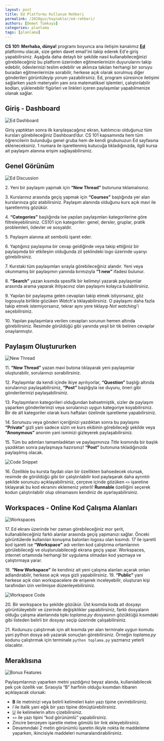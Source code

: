 ```yaml
---
layout: post
title: Ed Platformu Kullanım Rehberi
permalink: /2020guz/kaynaklar/ed-rehberi/
authors: [Demet Tümkaya]
categories: planlama
tags: [planlama]
---
```

<!-- <style>
    span {
        font-weight:bold;
    }
</style> -->

**CS 101: Merhaba, dünya!** programı boyunca ana iletişim kanalımız [**Ed**](https://us.edstem.org/courses/2639/discussion/) platformu olacak, size gelen davet email'ini takip ederek Ed'e giriş yapabilirsiniz. Aşağıda daha detaylı bir şekilde nasıl kullanabileceğinizi görebileceğiniz bu platform üzerinden eğitmenlerinizin duyurularını takip edebilir, ödevlerinizi teslim edebilir ve aklınıza takılan herhangi bir soruyu buradan eğitmenlerinize sorabilir, herkese açık olarak sorulmuş diğer gönderileri görüntüleyip yorum yazabilirsiniz. Ed, program süresince iletişimi sağlarken yazılı materyalin yanı sıra matematiksel işlemleri, çalıştırılabilir kodları, yüklenebilir figürleri ve linkleri içeren paylaşımlar yapabilmenize olanak sağlar.

## Giriş - Dashboard
<!-- ![Ed Dashboard](https://drive.google.com/uc?export=view&id=1SovSEp2qUR95AIo0mMcLYfK3T8YzV5NE) -->
![Ed Dashboard](/assets/images/ed/3_1.png)

Giriş yaptıktan sonra ilk karşılaşacağınız ekran, katılımcısı olduğunuz tüm kursları görebileceğiniz Dashboard’dur. CS 101 kapsamında hem tüm öğrencilerin bulunduğu genel gruba hem de kendi grubunuzun Ed sayfasına ekleneceksiniz. 1 numara ile işaretlenmiş kutucuğa tıkladığınızda, ilgili kursa ait paylaşım alanına erişim sağlayabilirsiniz.

## Genel Görünüm
<!-- ![Ed Discussion](https://drive.google.com/uc?export=view&id=1X5A1todXRhcbRS23pmXF8Rp8SKRxzE7h) -->
![Ed Discussion](/assets/images/ed/1.png)

<span>2.</span> Yeni bir paylaşım yapmak için **“New Thread”** butonuna tıklamalısınız.

<span>3.</span> Kurslarınız arasında geçiş yapmak için **“Courses”** başlığında yer alan kurslarınıza göz atabilirsiniz. Paylaşım alanında olduğunu kurs açık mavi ile işaretlenmiş gözükür.

<span>4.</span> **“Categories”** başlığında ise yapılan paylaşımları kategorilerine göre filtreleyebilirsiniz. CS101 için kategoriler: genel, dersler, gruplar, pratik problemleri, ödevler ve sosyaldir.

<span>5.</span> Paylaşım alanına ait sembolü işaret eder. 

<span>6.</span> Yaptığınız paylaşıma bir cevap geldiğinde veya takip ettiğiniz bir paylaşımda bir etkileşim olduğunda zil şeklindeki logo üzerinde uyarıyı görebilirsiniz.

<span>7.</span> Kurstaki tüm paylaşımları sırayla görebileceğiniz alandır. Yeni veya okunmamış bir paylaşımın yanında kırmızıyla **“1 new”** ifadesi bulunur.

<span>8.</span> **“Search”** yazan kısımda spesifik bir kelimeyi yazarak paylaşımlar arasında arama yaparak ihtiyacınız olan paylaşımı kolayca bulabilirsiniz.

<span>9.</span> Yapılan bir paylaşıma gelen cevapları takip etmek istiyorsanız, göz logosuyla birlikte gözüken *Watch*'a tıklayabilirsiniz. O paylaşımı daha fazla takip etmek istemiyorsanız, tekrar aynı yere tıklayıp *Not watching*'i seçebilirsiniz.

<span>10.</span> Yapılan paylaşımlara verilen cevapları sorunun hemen altında görebilirsiniz. Resimde görüldüğü gibi yanında yeşil bir tik beliren cevaplar onaylanmıştır.

## Paylaşım Oluştururken

<!-- ![New Thread](https://drive.google.com/uc?export=view&id=1DDleSjGQdMrby37QWtHzwkbpQNYg9A93) -->
![New Thread](/assets/images/ed/2_1.png)

<span>11.</span> **“New Thread”** yazan mavi butona tıklayarak yeni paylaşımlar oluşturabilir, sorularınızı sorabilirsiniz.

<span>12.</span> Paylaşımlar da kendi içinde ikiye ayrılıyorlar, **“Question”** başlığı altında sorularınızı paylaşabilirsiniz, **“Post”** başlığıyla ise duyuru, öneri gibi gönderilerinizi paylaşabilirsiniz.

<span>13.</span> Paylaşımların kategorileri olduğundan bahsetmiştik, sizler de paylaşım yaparken gönderilerinizi veya sorularınızı uygun kategoriye koyabilirsiniz. Bir de alt kategoriler olarak kurs haftaları özelinde işaretleme yapabilirsiniz.

<span>14.</span> Sorunuzu veya gönderi içeriğinizi yazdıktan sonra bu paylaşımı **“Private”** gizli yani sadece sizin ve kurs ekibinin görebileceği şekilde veya **“Anonymous”** anonim yani isminizi gizleyerek paylaşabilirsiniz.

<span>15.</span> Tüm bu adımları tamamladıktan ve paylaşımınıza *Title* kısmında bir başlık yazdıktan sonra paylaşmaya hazırsınız! **“Post”** butonuna tıkladığınızda paylaşılmış olacak.

<!-- ![Code Snippet](https://drive.google.com/uc?export=view&id=1kJPV5ulY2Wm4kLOxHQsvjPIVw3KgWDkJ) -->
![Code Snippet](/assets/images/ed/code_snippet.png)

<span>16.</span> Özellikle bu kursta faydalı olan bir özellikten bahsedecek olursak, resimde de görüldüğü gibi bir çalıştırılabilir kod paylaşarak daha ayrıntılı şekilde sorunuzu açıklayabilirsiniz, çerçeve içinde gözüken `<>` işaretine tıklayarak bu kod ekranını eklemeniz yeterli! **Runnable** özelliğini seçerek kodun çalıştırılabilir olup olmamasını kendiniz de ayarlayabilirsiniz.

## Workspaces - Online Kod Çalışma Alanları

<!-- ![Workspaces](https://drive.google.com/uc?export=view&id=1XUJ0C-WbnsEn70i09rdVyp7-AHDxY1Cb) -->
![Workspaces](/assets/images/ed/workspaces1.png)

<span>17.</span> Ed ekranı üzerinde her zaman görebileceğiniz mor şerit, kullanabileceğiniz farklı alanlar arasında geçiş yapmanızı sağlar. Önceki görüntülerde kullanılan konuşma balonları logosu olan kısımdı. 17 ile işaretli kod işareti ise **“Workspace”** adı verilen kod çalıştırma ortamlarının görülebileceği ve oluşturulabileceği ekrana geçiş yapar. Workspaces, internet ortamında herhangi bir uygulama olmadan kod yazmaya ve çalıştırmaya yarar.

<span>18.</span> **“New Workspace”** ile kendiniz ait yeni çalışma alanları açarak onları adlandırabilir, herkese açık veya gizli yapabilirsiniz.
<span>19.</span> **“Public”** yani herkese açık olan workspacelere de erişerek inceleyebilir, oluşturan kişi tarafından izin verilmişse düzenleyebilirsiniz. 

<!-- ![Workspace Code](https://drive.google.com/uc?export=view&id=1j4BvaccL7_1XBLN-nze85t6kcIXND4Vn) -->
![Workspace Code](/assets/images/ed/workspaces2.png)

<span>20.</span> Bir workspace bu şekilde gözükür. Üst kısımda koda ait dosyayı görüntüleyebilir ve üzerinde değişiklikler yapabilirsiniz, farklı dosyaların olduğu çalışma alanlarında tıpkı *toplama.py* dosyasının gözüktüğü kısımdaki gibi listeden belirli bir dosyayı seçip üzerinde çalışabilirsiniz.

<span>21.</span> Kodunuzu çalıştırmak için alt kısımda yer alan terminale uygun komutu yani python dosya adı yazarak sonuçları görebilirsiniz. Örneğin *toplama.py* kodunu çalıştırmak için terminale `python toplama.py` yazmanız yeterli olacaktır.

## Meraklısına
<!-- >![Bonus Features](https://drive.google.com/uc?export=view&id=1naqEOt-H-H1YYMlXTT8c6shG1a20WMHe) -->
![Bonus Features](/assets/images/ed/bonus.png)

Paylaşımlarınızı yaparken metni yazdığınız beyaz alanda, kullanılabilecek pek çok özellik var. Sırasıyla “B” harfinin olduğu kısımdan itibaren açıklayacak olursak:
* 	**B** ile metninizi veya belirli kelimeleri kalın yazı tipine çevirebilirsiniz.
* 	*I* ile italik yani eğik bir yazı tipine dönüştürebilirsiniz.
* 	<u>U</u> ile kelimelerin altını çizebilirsiniz.
* `<>` ile yazı tipini “kod görünümlü” yapabilirsiniz.
* 	Zincire benzeyen işaretle metne gömülü bir link ekleyebilirsiniz.
* 	Devamındaki 2 metin görünümlü işaretin ilkiyle nokta ile maddeleme yaparken, ikincisiyle maddeleri numaralandırabilirsiniz.